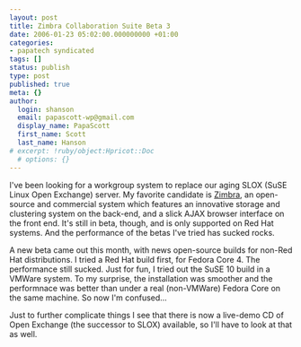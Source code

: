 ```yaml
---
layout: post
title: Zimbra Collaboration Suite Beta 3
date: 2006-01-23 05:02:00.000000000 +01:00
categories:
- papatech syndicated
tags: []
status: publish
type: post
published: true
meta: {}
author:
  login: shanson
  email: papascott-wp@gmail.com
  display_name: PapaScott
  first_name: Scott
  last_name: Hanson
# excerpt: !ruby/object:Hpricot::Doc
  # options: {}
---
```

<p>I've been looking for a workgroup system to replace our aging SLOX (SuSE Linux Open Exchange) server. My favorite candidate is <a href="http://www.zimbra.com/" title="Zimbra&trade;&#160;- Home">Zimbra</a>, an open-source and commercial system which features an innovative storage and clustering system on the back-end, and a slick AJAX browser interface on the front end. It's still in beta, though, and is only supported on Red Hat systems. And the performance of the betas I've tried has sucked rocks.</p>
<p>A new beta came out this month, with news open-source builds for non-Red Hat distributions. I tried a Red Hat build first, for Fedora Core 4. The performance still sucked. Just for fun, I tried out the SuSE 10 build in a VMWare system. To my surprise, the installation was smoother and the performnace was better than under a real (non-VMWare) Fedora Core on the same machine. So now I'm confused...</p>
<p>Just to further complicate things I see that there is now a live-demo CD of Open Exchange (the successor to SLOX) available, so I'll have to look at that as well. </p>
